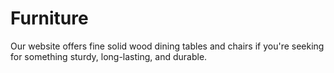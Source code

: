 # Furniture
Our website offers fine solid wood dining tables and chairs if you're seeking for something sturdy, long-lasting, and durable.
